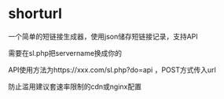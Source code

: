# shorturl
一个简单的短链接生成器，使用json储存短链接记录，支持API

需要在sl.php把servername换成你的

API使用方法为https://xxx.com/sl.php?do=api ，POST方式传入url

防止滥用建议套速率限制的cdn或nginx配置
